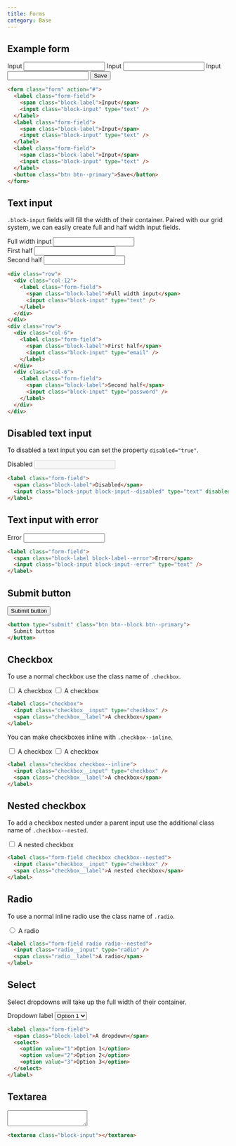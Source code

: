 ```yaml
---
title: Forms
category: Base
---
```


## Example form

<form class="form" action="#">
  <label class="form-field">
    <span class="block-label">Input</span>
    <input class="block-input" type="text" />
  </label>
  <label class="form-field">
    <span class="block-label">Input</span>
    <input class="block-input" type="text" />
  </label>
  <label class="form-field">
    <span class="block-label">Input</span>
    <input class="block-input" type="text" />
  </label>
  <button class="btn btn--primary">Save</button>
</form>

```html
<form class="form" action="#">
  <label class="form-field">
    <span class="block-label">Input</span>
    <input class="block-input" type="text" />
  </label>
  <label class="form-field">
    <span class="block-label">Input</span>
    <input class="block-input" type="text" />
  </label>
  <label class="form-field">
    <span class="block-label">Input</span>
    <input class="block-input" type="text" />
  </label>
  <button class="btn btn--primary">Save</button>
</form>
```

## Text input

`.block-input` fields will fill the width of their container. Paired with our grid system, we can easily create full and half width input fields.

<div class="row">
  <div class="col-12">
    <label class="form-field">
      <span class="block-label">Full width input</span>
      <input class="block-input" type="text" />
    </label>
  </div>
</div>
<div class="row">
  <div class="col-6">
    <label class="form-field">
      <span class="block-label">First half</span>
      <input class="block-input" type="email" />
    </label>
  </div>
  <div class="col-6">
    <label class="form-field">
      <span class="block-label">Second half</span>
      <input class="block-input" type="password" />
    </label>
  </div>
</div>

```html
<div class="row">
  <div class="col-12">
    <label class="form-field">
      <span class="block-label">Full width input</span>
      <input class="block-input" type="text" />
    </label>
  </div>
</div>
<div class="row">
  <div class="col-6">
    <label class="form-field">
      <span class="block-label">First half</span>
      <input class="block-input" type="email" />
    </label>
  </div>
  <div class="col-6">
    <label class="form-field">
      <span class="block-label">Second half</span>
      <input class="block-input" type="password" />
    </label>
  </div>
</div>
```

## Disabled text input

To disabled a text input you can set the property `disabled="true"`.

<label class="form-field">
  <span class="block-label">Disabled</span>
  <input class="block-input block-input--disabled" type="text" disabled="true" />
</label>

```html
<label class="form-field">
  <span class="block-label">Disabled</span>
  <input class="block-input block-input--disabled" type="text" disabled="true" />
</label>
```

## Text input with error

<label class="form-field">
  <span class="block-label block-label--error">Error</span>
  <input class="block-input block-input--error" type="text" />
</label>

```html
<label class="form-field">
  <span class="block-label block-label--error">Error</span>
  <input class="block-input block-input--error" type="text" />
</label>
```

## Submit button

<button type="submit" class="btn btn--block btn--primary">
  Submit button
</button>

```html
<button type="submit" class="btn btn--block btn--primary">
  Submit button
</button>
```

## Checkbox

To use a normal checkbox use the class name of `.checkbox`.

<label class="checkbox">
  <input class="checkbox__input" type="checkbox" />
  <span class="checkbox__label">A checkbox</span>
</label>

<label class="checkbox">
  <input class="checkbox__input" type="checkbox" />
  <span class="checkbox__label">A checkbox</span>
</label>

```html
<label class="checkbox">
  <input class="checkbox__input" type="checkbox" />
  <span class="checkbox__label">A checkbox</span>
</label>
```

You can make checkboxes inline with `.checkbox--inline`.

<label class="checkbox checkbox--inline">
  <input class="checkbox__input" type="checkbox" />
  <span class="checkbox__label">A checkbox</span>
</label>

<label class="checkbox checkbox--inline margin1--left">
  <input class="checkbox__input" type="checkbox" />
  <span class="checkbox__label">A checkbox</span>
</label>

```html
<label class="checkbox checkbox--inline">
  <input class="checkbox__input" type="checkbox" />
  <span class="checkbox__label">A checkbox</span>
</label>
```

## Nested checkbox

To add a checkbox nested under a parent input use the additional class name of `.checkbox--nested`.

<label class="form-field checkbox checkbox--nested">
  <input class="checkbox__input" type="checkbox" />
  <span class="checkbox__label">A nested checkbox</span>
</label>

```html
<label class="form-field checkbox checkbox--nested">
  <input class="checkbox__input" type="checkbox" />
  <span class="checkbox__label">A nested checkbox</span>
</label>
```

## Radio

To use a normal inline radio use the class name of `.radio`.

<label class="form-field radio radio--nested">
  <input class="radio__input" type="radio" />
  <span class="radio__label">A radio</span>
</label>

```html
<label class="form-field radio radio--nested">
  <input class="radio__input" type="radio" />
  <span class="radio__label">A radio</span>
</label>
```

## Select

Select dropdowns will take up the full width of their container.

<label class="form-field">
  <span class="block-label">Dropdown label</span>
  <select>
    <option value="1">Option 1</option>
    <option value="2">Option 2</option>
    <option value="3">Option 3</option>
  </select>
</label>

```html
<label class="form-field">
  <span class="block-label">A dropdown</span>
  <select>
    <option value="1">Option 1</option>
    <option value="2">Option 2</option>
    <option value="3">Option 3</option>
  </select>
</label>
```

## Textarea

<textarea class="block-input"></textarea>

```html
<textarea class="block-input"></textarea>
```
